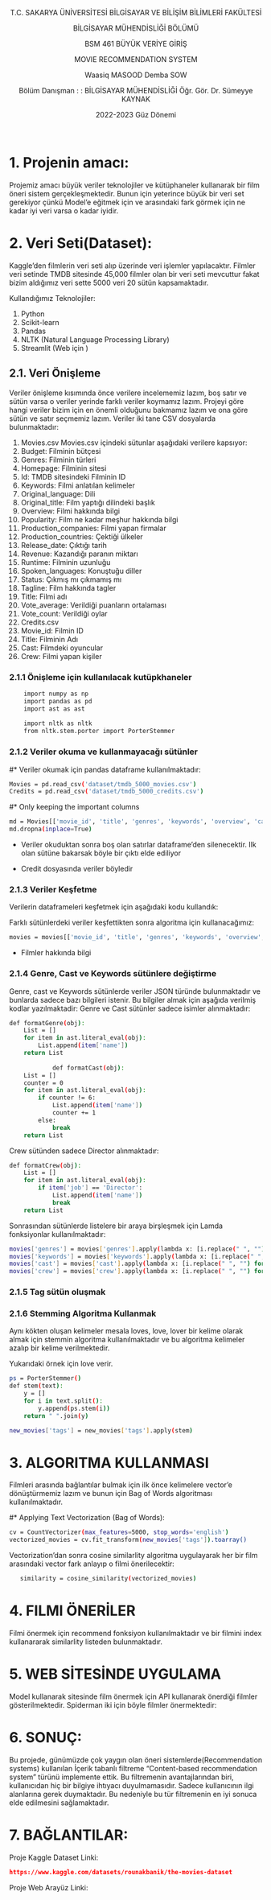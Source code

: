 <div align="center">
T.C.
SAKARYA ÜNİVERSİTESİ
BİLGİSAYAR VE BİLİŞİM BİLİMLERİ FAKÜLTESİ

BİLGİSAYAR MÜHENDİSLİĞİ BÖLÜMÜ




BSM 461 BÜYÜK VERİYE GİRİŞ




MOVIE RECOMMENDATION SYSTEM


Waasiq MASOOD
Demba SOW


Bölüm
Danışman	:
:	BİLGİSAYAR MÜHENDİSLİĞİ
Öğr. Gör. Dr. Sümeyye KAYNAK







2022-2023 Güz Dönemi
</div>

  
# 1. Projenin amacı:

Projemiz amacı büyük veriler teknolojiler ve kütüphaneler kullanarak bir film öneri sistem gerçekleşmektedir. Bunun için yeterince büyük bir veri set gerekiyor çünkü Model’e eğitmek için ve arasındaki fark görmek için ne kadar iyi veri varsa o kadar iyidir.

# 2. Veri Seti(Dataset):
	
Kaggle’den filmlerin veri seti alıp üzerinde veri işlemler yapılacaktır. Filmler veri setinde TMDB sitesinde 45,000 filmler olan bir veri seti mevcuttur fakat bizim aldığımız veri sette 5000 veri 20 sütün kapsamaktadır.

Kullandığımız Teknolojiler: 
1.	Python
2.	Scikit-learn
3.	Pandas
4.	NLTK (Natural Language Processing Library)
5.	Streamlit (Web için )

## 2.1. Veri Önişleme

Veriler önişleme kısımında önce verilere incelememiz lazım, boş satır ve sütün varsa o veriler yerinde farklı veriler koymamız lazım. Projeyi göre hangi veriler bizim için en önemli olduğunu bakmamız lazım ve ona göre sütün ve satır seçmemiz lazım. Veriler iki tane CSV dosyalarda bulunmaktadır:
1.	Movies.csv
Movies.csv içindeki sütunlar aşağıdaki verilere kapsıyor:
1.	Budget: Filminin bütçesi
2.	Genres: Filminin türleri
3.	Homepage: Filminin sitesi
4.	Id: TMDB sitesindeki Filminin ID
5.	Keywords: Filmi anlatılan kelimeler
6.	Original_language: Dili
7.	Original_title: Film yaptığı dilindeki başlık
8.	Overview: Filmi hakkında bilgi
9.	Popularity: Film ne kadar meşhur hakkında bilgi
10.	Production_companies: Filmi yapan firmalar
11.	Production_countries: Çektiği ülkeler
12.	Release_date: Çıktığı tarih
13.	Revenue: Kazandığı paranın miktarı
14.	Runtime: Filminin uzunluğu
15.	Spoken_languages: Konuştuğu diller
16.	Status: Çıkmış mı çıkmamış mı 
17.	Tagline: Film hakkında tagler
18.	Title: Filmi adı
19.	Vote_average: Verildiği puanların ortalaması
20.	Vote_count: Verildiği oylar
2.	Credits.csv
1.	Movie_id: Filmin ID
2.	Title: Filminin Adı
3.	Cast: Filmdeki oyuncular
4.	Crew: Filmi yapan kişiler 

### 2.1.1	 Önişleme için kullanılacak kutüpkhaneler
```bash
	import numpy as np
	import pandas as pd
	import ast as ast
	
	import nltk as nltk
	from nltk.stem.porter import PorterStemmer
```
### 2.1.2	 Veriler okuma ve kullanmayacağı sütünler

#* Veriler okumak için pandas dataframe kullanılmaktadır:
```bash
Movies = pd.read_csv('dataset/tmdb_5000_movies.csv')
Credits = pd.read_csv('dataset/tmdb_5000_credits.csv')
```

#* Only keeping the important columns
```bash
md = Movies[['movie_id', 'title', 'genres', 'keywords', 'overview', 'cast', 'crew']]
md.dropna(inplace=True)
```

* Veriler okuduktan sonra boş olan satırlar dataframe’den silenecektir. Ilk olan sütüne bakarsak böyle bir çıktı elde ediliyor
 
* Credit dosyasında veriler böyledir
		 

### 2.1.3	Veriler Keşfetme
 Verilerin dataframeleri keşfetmek için aşağıdaki kodu kullandık:
 
	
Farklı sütünlerdeki veriler keşfettikten sonra algoritma için kullanacağımız:
```bash
movies = movies[['movie_id', 'title', 'genres', 'keywords', 'overview', 'cast', 'crew']]

```
 
* Filmler hakkında bilgi

### 2.1.4 Genre, Cast ve Keywords sütünlere değiştirme

Genre, cast ve Keywords sütünlerde veriler JSON türünde bulunmaktadır ve bunlarda sadece bazı bilgileri istenir. Bu bilgiler almak için aşağıda verilmiş kodlar yazılmaktadir:
Genre ve Cast  sütünler sadece isimler alınmaktadır:

```bash
def formatGenre(obj):
    List = []
    for item in ast.literal_eval(obj):
        List.append(item['name'])
    return List
		
			def formatCast(obj):
    List = []
    counter = 0
    for item in ast.literal_eval(obj):
        if counter != 6:
            List.append(item['name'])
            counter += 1
        else:
            break
    return List
 ```
Crew sütünden sadece Director alınmaktadır:
```bash
def formatCrew(obj):
    List = []
    for item in ast.literal_eval(obj):
        if item['job'] == 'Director':
            List.append(item['name'])
            break
    return List

```

Sonrasından sütünlerde listelere bir araya birşleşmek için Lamda fonksiyonlar kullanılmaktadır:


```bash
movies['genres'] = movies['genres'].apply(lambda x: [i.replace(" ", "") for i in x])
movies['keywords'] = movies['keywords'].apply(lambda x: [i.replace(" ", "") for i in x])
movies['cast'] = movies['cast'].apply(lambda x: [i.replace(" ", "") for i in x])
movies['crew'] = movies['crew'].apply(lambda x: [i.replace(" ", "") for i in x])
```
### 2.1.5 Tag sütün oluşmak
   

### 2.1.6 Stemming Algoritma Kullanmak

Aynı kökten oluşan kelimeler mesala loves, love, lover bir kelime olarak almak için stemmin algoritma kullanılmaktadır ve bu algoritma kelimeler azalıp bir kelime verilmektedir. 

Yukarıdaki örnek için love verir.

```bash
ps = PorterStemmer()
def stem(text):
    y = []
    for i in text.split():
        y.append(ps.stem(i))
    return " ".join(y)

new_movies['tags'] = new_movies['tags'].apply(stem)
```
# 3. ALGORITMA KULLANMASI
Filmleri arasında bağlantılar bulmak için ilk önce kelimelere vector’e dönüştürmemiz lazım ve bunun için Bag of Words algoritması kullanılmaktadır.

#* Applying Text Vectorization (Bag of Words):

```bash
cv = CountVectorizer(max_features=5000, stop_words='english') 
vectorized_movies = cv.fit_transform(new_movies['tags']).toarray()
```

Vectorization’dan sonra cosine similarlity algoritma uygulayarak her bir film arasındaki vector fark anlayıp o filmi önerilecektir:
```bash	
   similarity = cosine_similarity(vectorized_movies)
```

# 4. FILMI ÖNERİLER
 
    
Filmi önermek için recommend fonksiyon kullanılmaktadır ve bir filmini index kullanararak similarlity listeden bulunmaktadır.

# 5. WEB SİTESİNDE UYGULAMA

Model kullanarak sitesinde film önermek için API kullanarak önerdiği filmler gösterilmektedir. Spiderman iki için böyle filmler önermektedir:


# 6. SONUÇ:
Bu projede, günümüzde çok yaygın olan öneri sistemlerde(Recommendation systems) kullanılan İçerik tabanlı filtreme “Content-based recommendation system” türünü implemente ettik.  Bu filtremenin avantajlarından biri, kullanıcıdan hiç bir bilgiye ihtıyacı duyulmamasıdır. Sadece kullanıcının ilgi alanlarına gerek duymaktadır.  Bu nedeniyle bu tür filtremenin en iyi sonuca elde edilmesini sağlamaktadır. 

# 7. BAĞLANTILAR:

Proje Kaggle Dataset Linki:
```json
https://www.kaggle.com/datasets/rounakbanik/the-movies-dataset
```
Proje Web Arayüz Linki:


